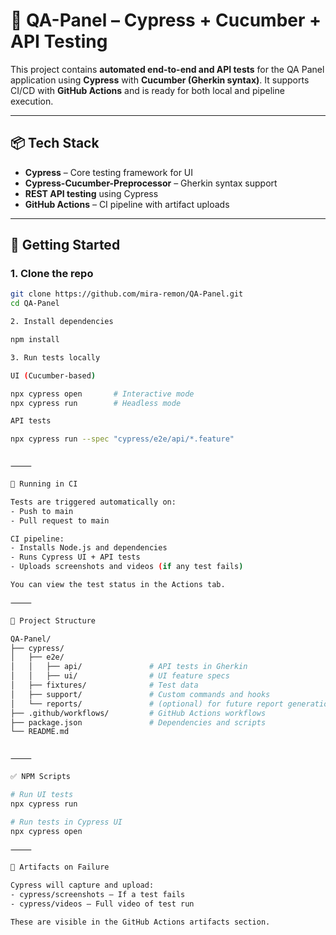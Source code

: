 
# 🧪 QA-Panel – Cypress + Cucumber + API Testing

This project contains **automated end-to-end and API tests** for the QA Panel application using **Cypress** with **Cucumber (Gherkin syntax)**. It supports CI/CD with **GitHub Actions** and is ready for both local and pipeline execution.

---

## 📦 Tech Stack

- **Cypress** – Core testing framework for UI
- **Cypress-Cucumber-Preprocessor** – Gherkin syntax support
- **REST API testing** using Cypress
- **GitHub Actions** – CI pipeline with artifact uploads

---

## 🚀 Getting Started

### 1. Clone the repo

```bash
git clone https://github.com/mira-remon/QA-Panel.git
cd QA-Panel

2. Install dependencies

npm install

3. Run tests locally

UI (Cucumber-based)

npx cypress open       # Interactive mode
npx cypress run        # Headless mode

API tests

npx cypress run --spec "cypress/e2e/api/*.feature"


⸻

🧪 Running in CI

Tests are triggered automatically on:
- Push to main
- Pull request to main

CI pipeline:
- Installs Node.js and dependencies
- Runs Cypress UI + API tests
- Uploads screenshots and videos (if any test fails)

You can view the test status in the Actions tab.

⸻

📁 Project Structure

QA-Panel/
├── cypress/
│   ├── e2e/
│   │   ├── api/               # API tests in Gherkin
│   │   ├── ui/                # UI feature specs
│   ├── fixtures/              # Test data
│   ├── support/               # Custom commands and hooks
│   └── reports/               # (optional) for future report generation
├── .github/workflows/         # GitHub Actions workflows
├── package.json               # Dependencies and scripts
└── README.md


⸻

✅ NPM Scripts

# Run UI tests
npx cypress run

# Run tests in Cypress UI
npx cypress open

⸻

📸 Artifacts on Failure

Cypress will capture and upload:
- cypress/screenshots – If a test fails
- cypress/videos – Full video of test run

These are visible in the GitHub Actions artifacts section.

